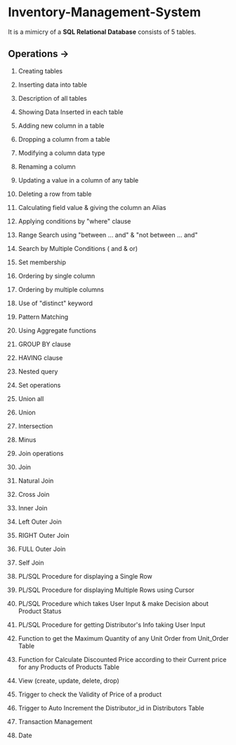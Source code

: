 # Inventory-Management-System

It is a mimicry of a **SQL Relational Database** consists of 5 tables.



## Operations ->

1. Creating tables 
2. Inserting data into table
3. Description of all tables
4. Showing Data Inserted in each table
5. Adding new column in a table
6. Dropping a column from a table
7. Modifying a column data type
8. Renaming a column 
9. Updating a value in a column of any table
10. Deleting a row from table
11. Calculating field value & giving the column an Alias
12. Applying conditions by "where" clause
13. Range Search using "between ... and" & "not between ... and"
14. Search by Multiple Conditions ( and & or)
15. Set membership
16. Ordering by single column
17. Ordering by multiple columns
18. Use of "distinct" keyword 
19. Pattern Matching
20. Using Aggregate functions
21. GROUP BY clause
22. HAVING clause
23. Nested query
24. Set operations
25. Union all
26. Union
27. Intersection
28. Minus
29. Join operations
30. Join
31. Natural Join
32. Cross Join
33. Inner Join
34. Left Outer Join
35. RIGHT Outer Join
36. FULL Outer Join
37. Self Join



38. PL/SQL Procedure for displaying a Single Row
39. PL/SQL Procedure for displaying Multiple Rows using Cursor
40. PL/SQL Procedure which takes User Input & make Decision about Product Status
41. PL/SQL Procedure for getting Distributor's Info taking User Input
42. Function to get the Maximum Quantity of any Unit Order from Unit_Order Table
43. Function for Calculate Discounted Price according to their Current price for any Products of Products Table
44. View (create, update, delete, drop)
45. Trigger to check the Validity of Price of a product
46. Trigger to Auto Increment the Distributor_id in Distributors Table
47. Transaction Management
48. Date 



